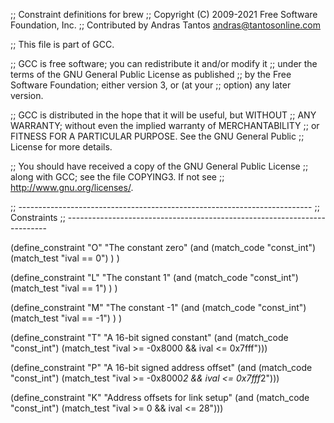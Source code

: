 ;; Constraint definitions for brew
;; Copyright (C) 2009-2021 Free Software Foundation, Inc.
;; Contributed by Andras Tantos <andras@tantosonline.com>

;; This file is part of GCC.

;; GCC is free software; you can redistribute it and/or modify it
;; under the terms of the GNU General Public License as published
;; by the Free Software Foundation; either version 3, or (at your
;; option) any later version.

;; GCC is distributed in the hope that it will be useful, but WITHOUT
;; ANY WARRANTY; without even the implied warranty of MERCHANTABILITY
;; or FITNESS FOR A PARTICULAR PURPOSE.  See the GNU General Public
;; License for more details.

;; You should have received a copy of the GNU General Public License
;; along with GCC; see the file COPYING3.  If not see
;; <http://www.gnu.org/licenses/>.

;; -------------------------------------------------------------------------
;; Constraints
;; -------------------------------------------------------------------------

(define_constraint "O"
  "The constant zero"
  (and
    (match_code "const_int")
    (match_test "ival == 0")
  )
)

(define_constraint "L"
  "The constant 1"
  (and
    (match_code "const_int")
    (match_test "ival == 1")
  )
)

(define_constraint "M"
  "The constant -1"
  (and
    (match_code "const_int")
    (match_test "ival == -1")
  )
)

(define_constraint "T"
  "A 16-bit signed constant"
  (and (match_code "const_int")
       (match_test "ival >= -0x8000 && ival <= 0x7fff")))

(define_constraint "P"
  "A 16-bit signed address offset"
  (and (match_code "const_int")
       (match_test "ival >= -0x8000*2 && ival <= 0x7fff*2")))

(define_constraint "K"
  "Address offsets for link setup"
  (and (match_code "const_int")
       (match_test "ival >= 0 && ival <= 28")))
